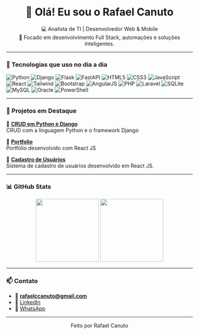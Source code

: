 <h1 align="center">👋 Olá! Eu sou o Rafael Canuto</h1>

<p align="center">
  💻 Analista de TI | Desenvolvedor Web & Mobile<br>
  🎯 Focado em desenvolvimento Full Stack, automações e soluções inteligentes.
</p>

---

### 🚀 Tecnologias que uso no dia a dia

![Python](https://img.shields.io/badge/Python-3776AB?style=flat&logo=python&logoColor=white)
![Django](https://img.shields.io/badge/Django-092E20?style=flat&logo=django&logoColor=white)
![Flask](https://img.shields.io/badge/Flask-000000?style=flat&logo=flask&logoColor=white)
![FastAPI](https://img.shields.io/badge/FastAPI-009688?style=flat&logo=fastapi&logoColor=white)
![HTML5](https://img.shields.io/badge/HTML5-E34F26?style=flat&logo=html5&logoColor=white)
![CSS3](https://img.shields.io/badge/CSS3-1572B6?style=flat&logo=css3&logoColor=white)
![JavaScript](https://img.shields.io/badge/JavaScript-F7DF1E?style=flat&logo=javascript&logoColor=black)
![React](https://img.shields.io/badge/React-20232A?style=flat&logo=react&logoColor=61DAFB)
![Tailwind](https://img.shields.io/badge/Tailwind_CSS-38B2AC?style=flat&logo=tailwind-css&logoColor=white)
![Bootstrap](https://img.shields.io/badge/Bootstrap-7952B3?style=flat&logo=bootstrap&logoColor=white)
![AngularJS](https://img.shields.io/badge/AngularJS-E23237?style=flat&logo=angularjs&logoColor=white)
![PHP](https://img.shields.io/badge/PHP-777BB4?style=flat&logo=php&logoColor=white)
![Laravel](https://img.shields.io/badge/Laravel-FF2D20?style=flat&logo=laravel&logoColor=white)
![SQLite](https://img.shields.io/badge/SQLite-003B57?style=flat&logo=sqlite&logoColor=white)
![MySQL](https://img.shields.io/badge/MySQL-4479A1?style=flat&logo=mysql&logoColor=white)
![Oracle](https://img.shields.io/badge/Oracle-F80000?style=flat&logo=oracle&logoColor=white)
![PowerShell](https://img.shields.io/badge/PowerShell-5391FE?style=flat&logo=powershell&logoColor=white)

---

### 📌 Projetos em Destaque

🔹 **[CRUD em Python e Django]([https://github.com/rafaelccanutodev/app-compras-mensais](https://github.com/rafaelccanutodev/Crud-em-Django))**  
CRUD com a linguagem Python e o framework Django

🔹 **[Portfolio](https://github.com/rafaelccanutodev/portfolio-2.0)**  
Portfólio desenvolvido com React JS

🔹 **[Cadastro de Usuários](https://github.com/rafaelccanutodev/Cadastro-de-Usuario)**  
Sistema de cadastro de usuários desenvolvido em React JS.

---

### 📊 GitHub Stats

<div align="center">
  <img height="170em" src="https://github-readme-stats.vercel.app/api?username=rafaelccanutodev&show_icons=true&theme=tokyonight" />
  <img height="170em" src="https://github-readme-stats.vercel.app/api/top-langs/?username=rafaelccanutodev&layout=compact&theme=tokyonight" />
</div>

---

### 📫 Contato

- 📧 **rafaelccanuto@gmail.com**  
- 💼 [LinkedIn](https://www.linkedin.com/in/rafael-canuto-ti/)  
- 📱 [WhatsApp](https://wa.me/5548996941150)

---

<p align="center">
  Feito por Rafael Canuto
</p>
